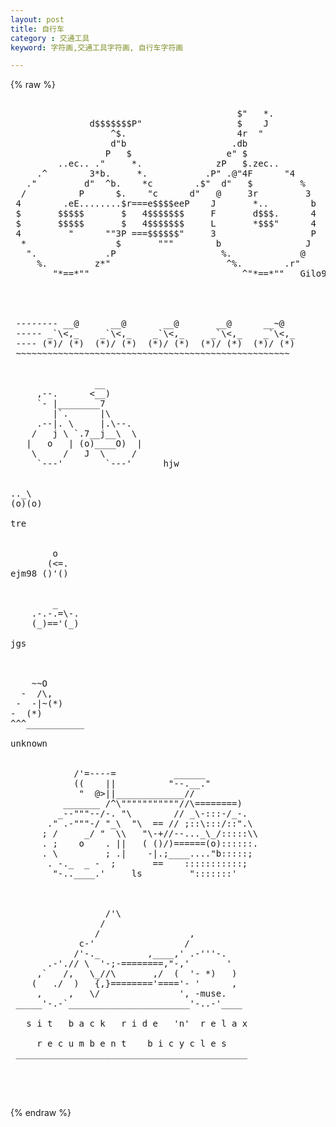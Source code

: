 ```yaml
---
layout: post
title: 自行车
category : 交通工具
keyword: 字符画,交通工具字符画, 自行车字符画

---
```

{% raw %}
<pre>

                                           $"   *.      
               d$$$$$$$P"                  $    J
                   ^$.                     4r  "
                   d"b                    .db
                  P   $                  e" $
         ..ec.. ."     *.              zP   $.zec..
     .^        3*b.     *.           .P" .@"4F      "4
   ."         d"  ^b.    *c        .$"  d"   $         %
  /          P      $.    "c      d"   @     3r         3
 4        .eE........$r===e$$$$eeP    J       *..        b
 $       $$$$$       $   4$$$$$$$     F       d$$$.      4
 $       $$$$$       $   4$$$$$$$     L       *$$$"      4
 4         "      ""3P ===$$$$$$"     3                  P
  *                 $       """        b                J
   ".             .P                    %.             @
     %.         z*"                      ^%.        .r"
        "*==*""                             ^"*==*""   Gilo94'


 

 -------- __@      __@       __@       __@      __~@
 ----- _`\<,_    _`\<,_    _`\<,_     _`\<,_    _`\<,_
 ---- (*)/ (*)  (*)/ (*)  (*)/ (*)  (*)/ (*)  (*)/ (*)
 ~~~~~~~~~~~~~~~~~~~~~~~~~~~~~~~~~~~~~~~~~~~~~~~~~~~~


                __
     ,--.      <__)
     `- |________7
        |`.      |\
     .--|. \     |.\--.
    /   j \ `.7__j__\  \
   |   o   | (o)____O)  |
    \     /   J  \     /
     `---'        `---'      hjw


.._\
(o)(o)

tre


        o
       (<=.
ejm98 ()'()


        _
    .-.-.=\-.
    (_)=='(_)

jgs



    ~~O
  -  /\,
 -  -|~(*)
-  (*)
^^^___________

unknown


            /'=----=           ______
            ((    ||          "--.__."
             "  @>||_____________//
          _______ /^\"""""""""""//\========)
         _--"""--/-. "\        // _\-:::-/_-.
       ." .-"""-/ "_\  "\  == // ;::\:::/::".\
      ; /     _/ "  \\   "\-+//--..._\_/:::::\\
      . ;    o    . ||   ( ()/)======(o)::::::.
      . \         ; .|    -|.;____...."b:::::;
       . -._  _ -  ;       ==    :::::::::::;
        "-..____.'     ls         ":::::::'



                  /'\
                 /
                /                 ,
             c-'                 /
            /'-._         ,____,' .-'''-.
       .-'.// \  '-;-========,"-,'       '
     ,`   /,   \_//\       ,/  (  '- *)   )
    (   ./  )   {,}========'===='- '      ,
     ,     ,   \/               ', -muse.
 _____'-.-`_______________________'-..-'____
 
   s i t   b a c k   r i d e   'n'  r e l a x
 
     r e c u m b e n t    b i c y c l e s
 ____________________________________________



 </pre>
{% endraw %}
